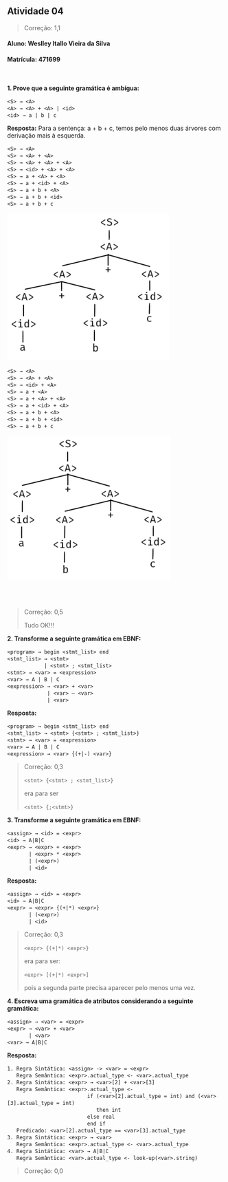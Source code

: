 ## Atividade 04

> Correção: 1,1

#### Aluno: Weslley Itallo Vieira da Silva
#### Matrícula: 471699

<br/>

__1. Prove que a seguinte gramática é ambígua:__
```
<S> → <A>
<A> → <A> + <A> | <id>
<id> → a | b | c
```
__Resposta:__ Para a sentença: a + b + c, temos pelo menos duas árvores com derivação mais à esquerda.
```
<S> → <A>
<S> → <A> + <A>
<S> → <A> + <A> + <A>
<S> → <id> + <A> + <A>
<S> → a + <A> + <A>
<S> → a + <id> + <A>
<S> → a + b + <A>
<S> → a + b + <id>
<S> → a + b + c
```
![Árvore de Análise Sintática - Primeira Derivação](https://github.com/WeslliVs/weslleyitallolip20212/blob/main/atividades/atividade04/Att04-Diag1.png?raw=true)
```
<S> → <A>
<S> → <A> + <A>
<S> → <id> + <A>
<S> → a + <A>
<S> → a + <A> + <A>
<S> → a + <id> + <A>
<S> → a + b + <A>
<S> → a + b + <id>
<S> → a + b + c
```
![Árvore de Análise Sintática - Segunda Derivação](https://github.com/WeslliVs/weslleyitallolip20212/blob/main/atividades/atividade04/Att04-Diag2.png?raw=true)

<br/>
<br/>

> Correção: 0,5
>
> Tudo OK!!!

__2. Transforme a seguinte gramática em EBNF:__
```
<program> → begin <stmt_list> end 
<stmt_list> → <stmt>
            | <stmt> ; <stmt_list> 
<stmt> → <var> = <expression>
<var> → A | B | C 
<expression> → <var> + <var>
             | <var> – <var>
             | <var>
```
__Resposta:__
```
<program> → begin <stmt_list> end 
<stmt_list> → <stmt> {<stmt> ; <stmt_list>}
<stmt> → <var> = <expression>
<var> → A | B | C
<expression> → <var> {(+|-) <var>}
```

> Correção: 0,3
>
> ```<stmt> {<stmt> ; <stmt_list>}```
>
> era para ser
>
> ```<stmt> {;<stmt>}```

__3. Transforme a seguinte gramática em EBNF:__
```
<assign> → <id> = <expr> 
<id> → A|B|C
<expr> → <expr> + <expr>
       | <expr> * <expr>
       | (<expr>)
       | <id>
```
__Resposta:__
```
<assign> → <id> = <expr> 
<id> → A|B|C
<expr> → <expr> {(+|*) <expr>}
       | (<expr>)
       | <id>
```

> Correção: 0,3
>
> ```<expr> {(+|*) <expr>}```
>
> era para ser:
>
> ```<expr> [(+|*) <expr>]```
>
> pois a segunda parte precisa aparecer pelo menos uma vez.
            
__4. Escreva uma gramática de atributos considerando a seguinte gramática:__
```
<assign> → <var> = <expr> 
<expr> → <var> + <var>
       | <var>
<var> → A|B|C
```
__Resposta:__
```
1. Regra Sintática: <assign> -> <var> = <expr>
   Regra Semântica: <expr>.actual_type <- <var>.actual_type
2. Regra Sintática: <expr> → <var>[2] + <var>[3]
   Regra Semântica: <expr>.actual_type <- 
                          if (<var>[2].actual_type = int) and (<var>[3].actual_type = int)
                             then int
                          else real
                          end if
   Predicado: <var>[2].actual_type == <var>[3].actual_type
3. Regra Sintática: <expr> → <var>
   Regra Semântica: <expr>.actual_type <- <var>.actual_type
4. Regra Sintática: <var> → A|B|C
   Regra Semântica: <var>.actual_type <- look-up(<var>.string)
```
            

> Correção: 0,0
